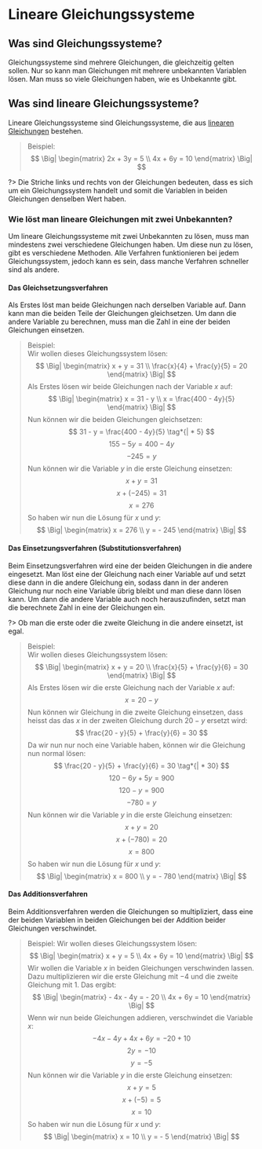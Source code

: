 # Lineare Gleichungssysteme

## Was sind Gleichungssysteme?

Gleichungssysteme sind mehrere Gleichungen, die gleichzeitig gelten sollen.
Nur so kann man Gleichungen mit mehrere unbekannten Variablen lösen.
Man muss so viele Gleichungen haben, wie es Unbekannte gibt.

## Was sind lineare Gleichungssysteme?

Lineare Gleichungssysteme sind Gleichungssysteme, die
aus [linearen Gleichungen](/mathematik/algebra/lineare-gleichungen/) bestehen.

> Beispiel:
> $$ \Big| \begin{matrix} 2x + 3y = 5 \\ 4x + 6y = 10 \end{matrix} \Big| $$

?> Die Striche links und rechts von der Gleichungen bedeuten, dass es sich um ein Gleichungssystem handelt und somit
die Variablen in beiden Gleichungen denselben Wert haben.

### Wie löst man lineare Gleichungen mit zwei Unbekannten?

Um lineare Gleichungssysteme mit zwei Unbekannten zu lösen, muss man mindestens zwei verschiedene Gleichungen haben.
Um diese nun zu lösen, gibt es verschiedene Methoden. Alle Verfahren funktionieren bei jedem Gleichungssystem, jedoch
kann es sein, dass manche Verfahren schneller sind als andere.

#### Das Gleichsetzungsverfahren

Als Erstes löst man beide Gleichungen nach derselben Variable auf.
Dann kann man die beiden Teile der Gleichungen gleichsetzen.
Um dann die andere Variable zu berechnen, muss man die Zahl in eine der beiden Gleichungen einsetzen.

> Beispiel:  
> Wir wollen dieses Gleichungssystem lösen:
> $$ \Big| \begin{matrix} x + y = 31 \\ \frac{x}{4} + \frac{y}{5} = 20 \end{matrix} \Big| $$
> Als Erstes lösen wir beide Gleichungen nach der Variable $x$ auf:
> $$ \Big| \begin{matrix} x = 31 - y \\ x = \frac{400 - 4y}{5} \end{matrix} \Big| $$
> Nun können wir die beiden Gleichungen gleichsetzen:
> $$ 31 - y = \frac{400 - 4y}{5} \tag*{| * 5} $$
> $$ 155 - 5y = 400 - 4y \tag*{| + 5y - 400} $$
> $$ - 245 = y $$
> Nun können wir die Variable $y$ in die erste Gleichung einsetzen:
> $$ x + y = 31 $$
> $$ x + (- 245) = 31 \tag*{| + 245} $$
> $$ x = 276 $$
> So haben wir nun die Lösung für $x$ und $y$:
> $$ \Big| \begin{matrix} x = 276 \\ y = - 245 \end{matrix} \Big| $$

#### Das Einsetzungsverfahren (Substitutionsverfahren)

Beim Einsetzungsverfahren wird eine der beiden Gleichungen in die andere eingesetzt.
Man löst eine der Gleichung nach einer Variable auf und setzt diese dann in die andere Gleichung ein, sodass dann in der
anderen Gleichung nur noch eine Variable übrig bleibt und man diese dann lösen kann.
Um dann die andere Variable auch noch herauszufinden, setzt man die berechnete Zahl in eine der Gleichungen ein.

?> Ob man die erste oder die zweite Gleichung in die andere einsetzt, ist egal.

> Beispiel:  
> Wir wollen dieses Gleichungssystem lösen:
> $$ \Big| \begin{matrix} x + y = 20 \\ \frac{x}{5} + \frac{y}{6} = 30 \end{matrix} \Big| $$
> Als Erstes lösen wir die erste Gleichung nach der Variable $x$ auf:
> $$ x = 20 - y $$
> Nun können wir Gleichung in die zweite Gleichung einsetzen, dass heisst das das $x$ in der zweiten Gleichung
> durch $20 - y$ ersetzt wird:
> $$ \frac{20 - y}{5} + \frac{y}{6} = 30 $$
> Da wir nun nur noch eine Variable haben, können wir die Gleichung nun normal lösen:
> $$ \frac{20 - y}{5} + \frac{y}{6} = 30 \tag*{| * 30} $$
> $$ 120 - 6y + 5y = 900 $$
> $$ 120 - y = 900 \tag*{| + y - 900} $$
> $$ - 780 = y $$
> Nun können wir die Variable $y$ in die erste Gleichung einsetzen:
> $$ x + y = 20 $$
> $$ x + (- 780) = 20 \tag*{| + 780} $$
> $$ x = 800 $$
> So haben wir nun die Lösung für $x$ und $y$:
> $$ \Big| \begin{matrix} x = 800 \\ y = - 780 \end{matrix} \Big| $$

#### Das Additionsverfahren

Beim Additionsverfahren werden die Gleichungen so multipliziert, dass eine der beiden Variablen in beiden Gleichungen
bei der Addition
beider Gleichungen verschwindet.

> Beispiel:
> Wir wollen dieses Gleichungssystem lösen:
> $$ \Big| \begin{matrix} x + y = 5 \\ 4x + 6y = 10 \end{matrix} \Big| $$
> Wir wollen die Variable $x$ in beiden Gleichungen verschwinden lassen.  
> Dazu multiplizieren wir die erste Gleichung mit $-4$ und die zweite Gleichung mit $1$. Das ergibt:
> $$ \Big| \begin{matrix} - 4x - 4y = - 20 \\ 4x + 6y = 10 \end{matrix} \Big| $$
> Wenn wir nun beide Gleichungen addieren, verschwindet die Variable $x$:
> $$ -4x - 4y + 4x + 6y = -20 + 10 $$
> $$ 2y = -10 $$
> $$ y = -5 $$
> Nun können wir die Variable $y$ in die erste Gleichung einsetzen:
> $$ x + y = 5 $$
> $$ x + (- 5) = 5 \tag*{| + 5} $$
> $$ x = 10 $$
> So haben wir nun die Lösung für $x$ und $y$:
> $$ \Big| \begin{matrix} x = 10 \\ y = - 5 \end{matrix} \Big| $$